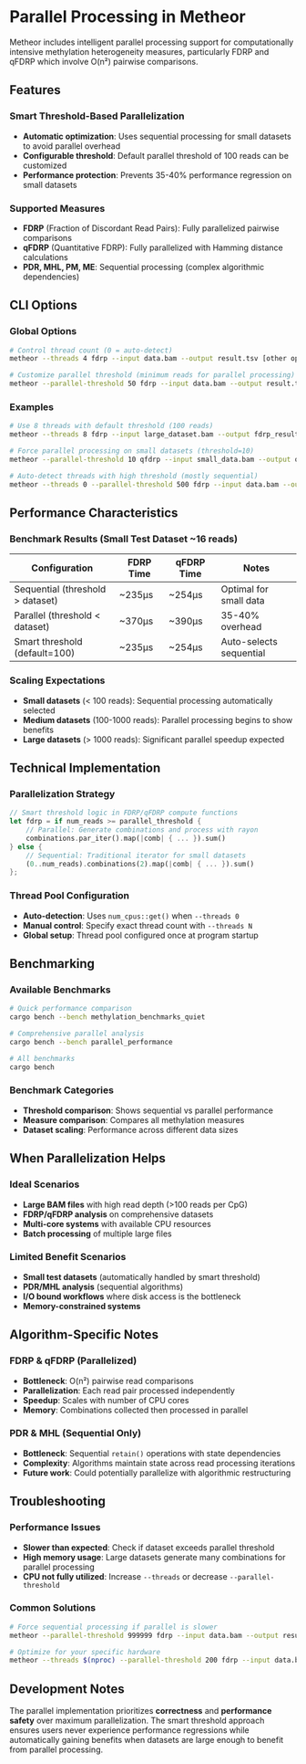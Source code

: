 # Parallel Processing in Metheor

Metheor includes intelligent parallel processing support for computationally intensive methylation heterogeneity measures, particularly FDRP and qFDRP which involve O(n²) pairwise comparisons.

## Features

### Smart Threshold-Based Parallelization
- **Automatic optimization**: Uses sequential processing for small datasets to avoid parallel overhead
- **Configurable threshold**: Default parallel threshold of 100 reads can be customized
- **Performance protection**: Prevents 35-40% performance regression on small datasets

### Supported Measures
- **FDRP** (Fraction of Discordant Read Pairs): Fully parallelized pairwise comparisons
- **qFDRP** (Quantitative FDRP): Fully parallelized with Hamming distance calculations  
- **PDR, MHL, PM, ME**: Sequential processing (complex algorithmic dependencies)

## CLI Options

### Global Options
```bash
# Control thread count (0 = auto-detect)
metheor --threads 4 fdrp --input data.bam --output result.tsv [other options]

# Customize parallel threshold (minimum reads for parallel processing)
metheor --parallel-threshold 50 fdrp --input data.bam --output result.tsv [other options]
```

### Examples
```bash
# Use 8 threads with default threshold (100 reads)
metheor --threads 8 fdrp --input large_dataset.bam --output fdrp_results.tsv --min-qual 10

# Force parallel processing on small datasets (threshold=10)  
metheor --parallel-threshold 10 qfdrp --input small_data.bam --output qfdrp_results.tsv --min-qual 10

# Auto-detect threads with high threshold (mostly sequential)
metheor --threads 0 --parallel-threshold 500 fdrp --input data.bam --output results.tsv --min-qual 10
```

## Performance Characteristics

### Benchmark Results (Small Test Dataset ~16 reads)
| Configuration | FDRP Time | qFDRP Time | Notes |
|---------------|-----------|------------|-------|
| Sequential (threshold > dataset) | ~235µs | ~254µs | Optimal for small data |
| Parallel (threshold < dataset) | ~370µs | ~390µs | 35-40% overhead |
| Smart threshold (default=100) | ~235µs | ~254µs | Auto-selects sequential |

### Scaling Expectations
- **Small datasets** (< 100 reads): Sequential processing automatically selected
- **Medium datasets** (100-1000 reads): Parallel processing begins to show benefits  
- **Large datasets** (> 1000 reads): Significant parallel speedup expected

## Technical Implementation

### Parallelization Strategy
```rust
// Smart threshold logic in FDRP/qFDRP compute functions
let fdrp = if num_reads >= parallel_threshold {
    // Parallel: Generate combinations and process with rayon
    combinations.par_iter().map(|comb| { ... }).sum()
} else {
    // Sequential: Traditional iterator for small datasets  
    (0..num_reads).combinations(2).map(|comb| { ... }).sum()
};
```

### Thread Pool Configuration
- **Auto-detection**: Uses `num_cpus::get()` when `--threads 0`
- **Manual control**: Specify exact thread count with `--threads N`
- **Global setup**: Thread pool configured once at program startup

## Benchmarking

### Available Benchmarks
```bash
# Quick performance comparison
cargo bench --bench methylation_benchmarks_quiet

# Comprehensive parallel analysis
cargo bench --bench parallel_performance

# All benchmarks
cargo bench
```

### Benchmark Categories
- **Threshold comparison**: Shows sequential vs parallel performance
- **Measure comparison**: Compares all methylation measures
- **Dataset scaling**: Performance across different data sizes

## When Parallelization Helps

### Ideal Scenarios
- **Large BAM files** with high read depth (>100 reads per CpG)
- **FDRP/qFDRP analysis** on comprehensive datasets
- **Multi-core systems** with available CPU resources
- **Batch processing** of multiple large files

### Limited Benefit Scenarios  
- **Small test datasets** (automatically handled by smart threshold)
- **PDR/MHL analysis** (sequential algorithms)
- **I/O bound workflows** where disk access is the bottleneck
- **Memory-constrained systems**

## Algorithm-Specific Notes

### FDRP & qFDRP (Parallelized)
- **Bottleneck**: O(n²) pairwise read comparisons
- **Parallelization**: Each read pair processed independently  
- **Speedup**: Scales with number of CPU cores
- **Memory**: Combinations collected then processed in parallel

### PDR & MHL (Sequential Only)
- **Bottleneck**: Sequential `retain()` operations with state dependencies
- **Complexity**: Algorithms maintain state across read processing iterations
- **Future work**: Could potentially parallelize with algorithmic restructuring

## Troubleshooting

### Performance Issues
- **Slower than expected**: Check if dataset exceeds parallel threshold
- **High memory usage**: Large datasets generate many combinations for parallel processing
- **CPU not fully utilized**: Increase `--threads` or decrease `--parallel-threshold`

### Common Solutions
```bash
# Force sequential processing if parallel is slower
metheor --parallel-threshold 999999 fdrp --input data.bam --output results.tsv

# Optimize for your specific hardware  
metheor --threads $(nproc) --parallel-threshold 200 fdrp --input data.bam --output results.tsv
```

## Development Notes

The parallel implementation prioritizes **correctness** and **performance safety** over maximum parallelization. The smart threshold approach ensures users never experience performance regressions while automatically gaining benefits when datasets are large enough to benefit from parallel processing.